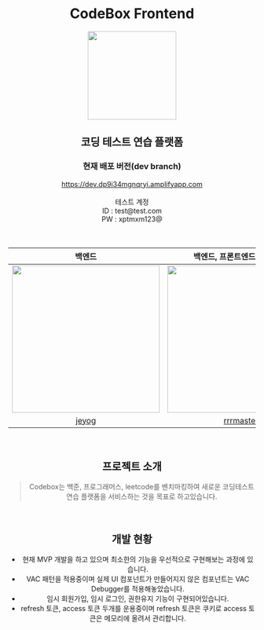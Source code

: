 <div align="center">
    <h1>CodeBox Frontend</h1>   
    <img src="https://user-images.githubusercontent.com/33706043/220110976-5e132e3e-4659-4070-b317-76a17c3ca756.png" width="180px"/>
    <br/>
    <h2>코딩 테스트 연습 플랫폼</h2>
    <h3>현재 배포 버전(dev branch)</h3>
    <div>
    <a href="https://dev.dp9i34mgnqryi.amplifyapp.com/">https://dev.dp9i34mgnqryi.amplifyapp.com</a>
    </div>
    <br/>
    <div>테스트 계정<div>
    <div>ID : test@test.com</div>
    <div>PW : xptmxm123@</div>
</div>
<br/>
<br/>

|                        백엔드                         |               백엔드, 프론트엔드, 채점서버                |                        프론트엔드                        |
| :---------------------------------------------------: | :-------------------------------------------------------: | :------------------------------------------------------: |
| <img src="https://github.com/jeyog.png" width="300"/> | <img src="https://github.com/rrrmaster.png" width="300"/> | <img src="https://github.com/je0ngyun.png" width="300"/> |
|           [jeyog](https://github.com/jeyog)           |         [rrrmaster](https://github.com/rrrmaster)         |         [je0ngyun](https://github.com/je0ngyun)          |

<br/>

## 프로젝트 소개

> Codebox는 백준, 프로그래머스, leetcode를 벤치마킹하여 새로운 코딩테스트 연습 플랫폼을 서비스하는 것을 목표로 하고있습니다.

<br/>

## 개발 현황

- 현재 MVP 개발을 하고 있으며 최소한의 기능을 우선적으로 구현해보는 과정에 있습니다.
- VAC 패턴을 적용중이며 실제 UI 컴포넌트가 만들어지지 않은 컴포넌트는 VAC Debugger를 적용해놓았습니다.
- 임시 회원가입, 임시 로그인, 권한유지 기능이 구현되어있습니다.
- refresh 토큰, access 토큰 두개를 운용중이며 refresh 토큰은 쿠키로 access 토큰은 메모리에 올려서 관리합니다.
